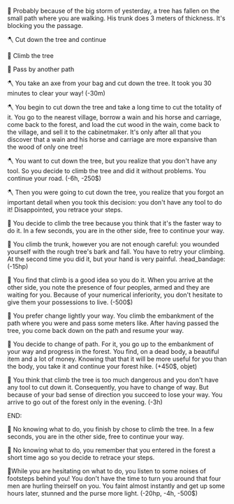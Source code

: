🌳 Probably because of the big storm of yesterday, a tree has fallen on the small path where you are walking. His trunk does 3 meters of thickness. It's blocking you the passage.

🪓 Cut down the tree and continue

🧗 Climb the tree

🚶 Pass by another path


🪓 You take an axe from your bag and cut down the tree. It took you 30 minutes to clear your way! (-30m)

🪓 You begin to cut down the tree and take a long time to cut the totality of it. You go to the nearest village, borrow a wain and his horse and carriage, come back to the forest, and load the cut wood in the wain, come back to the village, and sell it to the cabinetmaker. It's only after all that you discover that a wain and his horse and carriage are more expansive than the wood of only one tree!

🪓 You want to cut down the tree, but you realize that you don't have any tool. So you decide to climb the tree and did it without problems. You continue your road. (-6h, -250$)

🪓 Then you were going to cut down the tree, you realize that you forgot an important detail when you took this decision: you don't have any tool to do it! Disappointed, you retrace your steps.

🧗 You decide to climb the tree because you think that it's the faster way to do it. In a few seconds, you are in the other side, free to continue your way.

🧗 You climb the trunk, however you are not enough careful: you wounded yourself with the rough tree's bark and fall. You have to retry your climbing. At the second time you did it, but your hand is very painful. :head_bandage: (-15hp)

🧗 You find that climb is a good idea so you do it. When you arrive at the other side, you note the presence of four peoples, armed and they are waiting for you. Because of your numerical inferiority, you don't hesitate to give them your possessions to live. (-500$)

🚶 You prefer change lightly your way. You climb the embankment of the path where you were and pass some meters like. After having passed the tree, you come back down on the path and resume your way.

🚶 You decide to change of path. For it, you go up to the embankment of your way and progress in the forest. You find, on a dead body, a beautiful item and a lot of money. Knowing that that it will be more useful for you than the body, you take it and continue your forest hike. (+450$, objet)

🚶 You think that climb the tree is too much dangerous and you don't have any tool to cut down it. Consequently, you have to change of way. But because of your bad sense of direction you succeed to lose your way. You arrive to go out of the forest only in the evening. (-3h)

END:

🤷 No knowing what to do, you finish by chose to climb the tree. In a few seconds, you are in the other side, free to continue your way.

🤷 No knowing what to do, you remember that you entered in the forest a short time ago so you decide to retrace your steps.

👥While you are hesitating on what to do, you listen to some noises of footsteps behind you! You don't have the time to turn you around that four men are hurling theirself on you. You faint almost instantly and get up some hours later, stunned and the purse more light. (-20hp, -4h, -500$)
